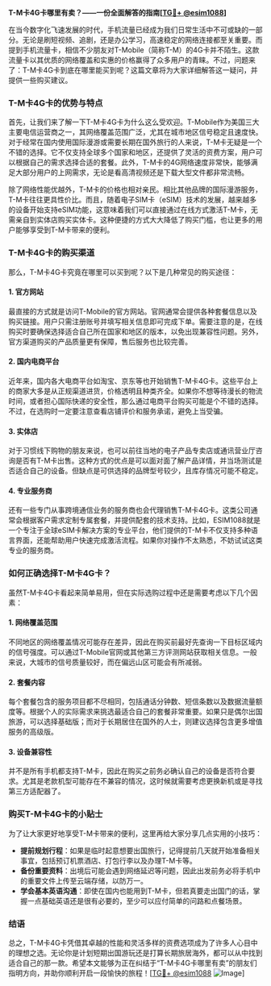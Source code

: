 **T-M卡4G卡哪里有卖？——一份全面解答的指南[[TG💪+ @esim1088](https://t.me/s/esim1088)]**

在当今数字化飞速发展的时代，手机流量已经成为我们日常生活中不可或缺的一部分。无论是刷短视频、追剧，还是办公学习，高速稳定的网络连接都至关重要。而提到手机流量卡，相信不少朋友对T-Mobile（简称T-M）的4G卡并不陌生。这款流量卡以其优质的网络覆盖和实惠的价格赢得了众多用户的青睐。不过，问题来了：T-M卡4G卡到底在哪里能买到呢？这篇文章将为大家详细解答这一疑问，并提供一些购买建议。

### T-M卡4G卡的优势与特点

首先，让我们来了解一下T-M卡4G卡为什么这么受欢迎。T-Mobile作为美国三大主要电信运营商之一，其网络覆盖范围广泛，尤其在城市地区信号稳定且速度快。对于经常在国内使用国际漫游或需要长期在国外旅行的人来说，T-M卡无疑是一个不错的选择。它不仅支持全球多个国家和地区，还提供了灵活的资费方案，用户可以根据自己的需求选择合适的套餐。此外，T-M卡的4G网络速度非常快，能够满足大部分用户的上网需求，无论是看高清视频还是下载大型文件都非常流畅。

除了网络性能优越外，T-M卡的价格也相对亲民。相比其他品牌的国际漫游服务，T-M卡往往更具性价比。而且，随着电子SIM卡（eSIM）技术的发展，越来越多的设备开始支持eSIM功能，这意味着我们可以直接通过在线方式激活T-M卡，无需亲自到实体店购买实体卡。这种便捷的方式大大降低了购买门槛，也让更多的用户能够享受到T-M卡带来的便利。

### T-M卡4G卡的购买渠道

那么，T-M卡4G卡究竟在哪里可以买到呢？以下是几种常见的购买途径：

#### 1. 官方网站

最直接的方式就是访问T-Mobile的官方网站。官网通常会提供各种套餐信息以及购买链接。用户只需注册账号并填写相关信息即可完成下单。需要注意的是，在线购买时要确保选择适合自己所在国家和地区的版本，以免出现兼容性问题。另外，官方渠道购买的产品质量更有保障，售后服务也比较完善。

#### 2. 国内电商平台

近年来，国内各大电商平台如淘宝、京东等也开始销售T-M卡4G卡。这些平台上的商家大多是从正规渠道进货，价格透明且种类齐全。如果你不想等待漫长的物流时间，或者担心国际快递的安全性，那么通过电商平台购买可能是个不错的选择。不过，在选购时一定要注意查看店铺评价和服务承诺，避免上当受骗。

#### 3. 实体店

对于习惯线下购物的朋友来说，也可以前往当地的电子产品专卖店或通讯营业厅咨询是否有T-M卡出售。这种方式的优点是可以面对面了解产品详情，并当场测试是否适合自己的设备。但缺点是可供选择的品牌型号较少，且库存情况可能不稳定。

#### 4. 专业服务商

还有一些专门从事跨境通信业务的服务商也会代理销售T-M卡4G卡。这类公司通常会根据客户需求定制专属套餐，并提供配套的技术支持。比如，ESIM1088就是一个专注于全球eSIM卡解决方案的专业平台，他们提供的T-M卡不仅支持多种语言界面，还能帮助用户快速完成激活流程。如果你对操作不太熟悉，不妨试试这类专业的服务商。

### 如何正确选择T-M卡4G卡？

虽然T-M卡4G卡看起来简单易用，但在实际选购过程中还是需要考虑以下几个因素：

#### 1. 网络覆盖范围

不同地区的网络覆盖情况可能存在差异，因此在购买前最好先查询一下目标区域内的信号强度。可以通过T-Mobile官网或其他第三方评测网站获取相关信息。一般来说，大城市的信号质量较好，而在偏远山区可能会有所减弱。

#### 2. 套餐内容

每个套餐包含的服务项目都不尽相同，包括通话分钟数、短信条数以及数据流量额度等。根据个人的实际需求来挑选最适合自己的套餐非常重要。如果只是偶尔出国旅游，可以选择基础版；而对于长期居住在国外的人士，则建议选择包含更多增值服务的高级版。

#### 3. 设备兼容性

并不是所有手机都支持T-M卡，因此在购买之前务必确认自己的设备是否符合要求。尤其是老款机型可能存在不兼容的情况，这时候就需要考虑更换新机或是寻找第三方适配器了。

### 购买T-M卡4G卡的小贴士

为了让大家更好地享受T-M卡带来的便利，这里再给大家分享几点实用的小技巧：

- **提前规划行程**：如果是临时起意想要出国旅行，记得提前几天就开始准备相关事宜，包括预订机票酒店、打包行李以及办理T-M卡等。
- **备份重要资料**：出境后可能会遇到网络延迟等问题，因此出发前务必将手机中的重要文件上传至云端存储，以防万一。
- **学会基本英语沟通**：即使在国内也能用到T-M卡，但若真要走出国门的话，掌握一点基础英语还是很有必要的，至少可以应付简单的问路和点餐场景。

### 结语

总之，T-M卡4G卡凭借其卓越的性能和灵活多样的资费选项成为了许多人心目中的理想之选。无论你是计划短期出国游玩还是打算长期旅居海外，都可以从中找到适合自己的那一款。希望本文能够为正在纠结于“T-M卡4G卡哪里有卖”的朋友们指明方向，并助你顺利开启一段愉快的旅程！[[TG💪+ @esim1088](https://t.me/s/esim1088) ![Image](https://i.postimg.cc/4NQfJmqS/Snipaste-2025-05-13-00-14-12.png)]